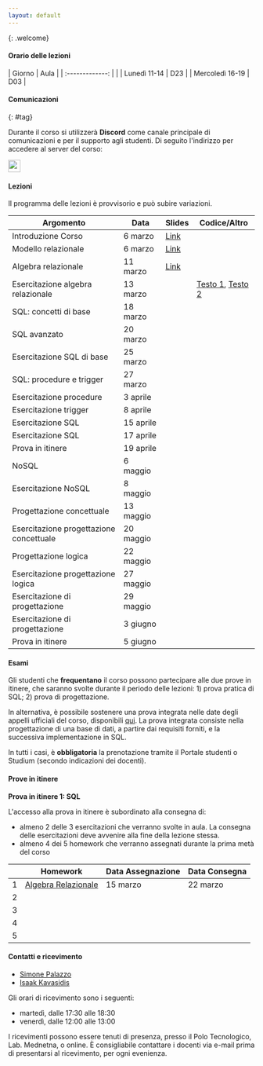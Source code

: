 ```yaml
---
layout: default
---
```

{: .welcome} 

#### Orario delle lezioni

| Giorno          | Aula  |
| :-------------: |       |
| Lunedì 11-14    |  D23  | 
| Mercoledì 16-19 |  D03  | 

#### Comunicazioni
{: #tag}

Durante il corso si utilizzerà **Discord** come canale principale di comunicazioni e per il supporto agli studenti.
Di seguito l'indirizzo per accedere al server del corso:

<img src='imgs/discord.png' height='25'>

#### Lezioni

Il programma delle lezioni è provvisorio e può subire variazioni.

| Argomento                                 | Data             | Slides                          | Codice/Altro      |
|-------------------------------------------|------------------|-------------------------------  |-------------|
| Introduzione Corso                        | 6 marzo | [Link](https://studentiunict-my.sharepoint.com/:b:/g/personal/simone_palazzo_unict_it/EcEQo0RU_HBEghaVtbzMlKkBFz4dkVDQEbVolZUmJ_lXRw?e=0zzyoT)
| Modello relazionale                       | 6 marzo | [Link](https://studentiunict-my.sharepoint.com/:b:/g/personal/simone_palazzo_unict_it/EUYekvU8Ec9Oj4CYHyXNHo0BdiYQinHlffKWkCFTcR-3Jw?e=v5UrQR)
| Algebra relazionale                       | 11 marzo | [Link](https://studentiunict-my.sharepoint.com/:b:/g/personal/simone_palazzo_unict_it/EfOjXxpmWtVKpeM0qJyJR1wB39FAFL6JJYEi9heyoijMlg?e=NGHcJO)
| Esercitazione algebra relazionale         | 13 marzo |  |  [Testo 1](https://studentiunict-my.sharepoint.com/:b:/g/personal/simone_palazzo_unict_it/ERyyqBsJBbZGvWIT6lUqbFwBI8Uvpusv7LRY8eFPqzx1JQ?e=lHadKF), [Testo 2](https://studentiunict-my.sharepoint.com/:b:/g/personal/simone_palazzo_unict_it/EegBD2LLquFKtQYR74IcJZABwNl13VOF4PBjTaMOkeTy8A?e=QcnpO5)
| SQL: concetti di base                     | 18 marzo | 
| SQL avanzato                              | 20 marzo | 
| Esercitazione SQL di base                 | 25 marzo | 
| SQL: procedure e trigger                  | 27 marzo | 
| Esercitazione procedure                   | 3 aprile | 
| Esercitazione trigger                     | 8 aprile | 
| Esercitazione SQL                         | 15 aprile | 
| Esercitazione SQL                         | 17 aprile | 
| Prova in itinere                          | 19 aprile | 
| NoSQL                                     | 6 maggio | 
| Esercitazione NoSQL                       | 8 maggio | 
| Progettazione concettuale                 | 13 maggio | 
| Esercitazione progettazione concettuale   | 20 maggio | 
| Progettazione logica                      | 22 maggio | 
| Esercitazione progettazione logica        | 27 maggio | 
| Esercitazione di progettazione            | 29 maggio | 
| Esercitazione di progettazione            | 3 giugno | 
| Prova in itinere                          | 5 giugno | 

#### Esami

Gli studenti che **frequentano** il corso possono partecipare alle due prove in itinere, che saranno svolte durante il periodo delle lezioni: 1) prova pratica di SQL; 2) prova di progettazione.

In alternativa, è possibile sostenere una prova integrata nelle date degli appelli ufficiali del corso, disponibili [qui](https://www.dieei.unict.it/sites/default/files/files/CalendarioEsami_L8INF_2023-2024_v2.pdf).
La prova integrata consiste nella progettazione di una base di dati, a partire dai requisiti forniti, e la successiva implementazione in SQL.

In tutti i casi, è **obbligatoria** la prenotazione tramite il Portale studenti o Studium (secondo indicazioni dei docenti).

#### Prove in itinere

**Prova in itinere 1: SQL**

L'accesso alla prova in itinere è subordinato alla consegna di:
  - almeno 2 delle 3 esercitazioni che verranno svolte in aula. La consegna delle esercitazioni deve avvenire alla fine della lezione stessa. 
  - almeno 4 dei 5 homework che verranno assegnati durante la prima metà del corso

|       | Homework                  | Data Assegnazione | Data Consegna    |
|------ | ------------------------- | ----------------  | ---------------- |
| 1     | [Algebra Relazionale](https://tinyurl.com/hw1algrel)       | 15 marzo          | 22 marzo         |
| 2     |                           |                   |                  |
| 3     |                           |                   |                  |
| 4     |                           |                   |                  |
| 5     |                           |                   |                  |

#### Contatti e ricevimento

- [Simone Palazzo](mailto:simone.palazzo@unict.it)
- [Isaak Kavasidis](mailto:kavasidis@dieei.unict.it)

Gli orari di ricevimento sono i seguenti:
- martedì, dalle 17:30 alle 18:30
- venerdì, dalle 12:00 alle 13:00

I ricevimenti possono essere tenuti di presenza, presso il Polo Tecnologico, Lab. Mednetna, o online.
È consigliabile contattare i docenti via e-mail prima di presentarsi al ricevimento, per ogni evenienza.
